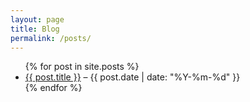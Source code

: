 ```yaml
---
layout: page
title: Blog
permalink: /posts/
---
```


<ul>
  {% for post in site.posts %}
    <li>
      <a href="{{ post.url }}">{{ post.title }}</a> – {{ post.date | date: "%Y-%m-%d" }}
    </li>
  {% endfor %}
</ul>